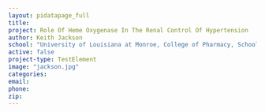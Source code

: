 ```yaml
---
layout: pidatapage_full
title:
project: Role Of Heme Oxygenase In The Renal Control Of Hypertension
author: Keith Jackson
school: "University of Louisiana at Monroe, College of Pharmacy, School of Basic Pharmaceutical and Toxicological Sciences"
active: false
project-type: TestElement
image: "jackson.jpg"
categories:
email:
phone:
zip:
---
```

